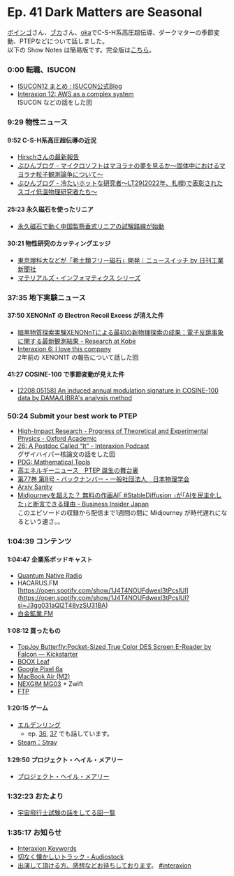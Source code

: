 # Ep. 41 Dark Matters are Seasonal

[ボインゴ](https://twitter.com/toshakuukan)さん、[ブカ](https://twitter.com/elmizbuka)さん、[oka](https://twitter.com/nowohyeah)でC-S-H系高圧超伝導、ダークマターの季節変動、PTEPなどについて話しました。  
以下の Show Notes は簡易版です。完全版は[こちら](https://interaxion-podcast.github.io/41)。

### 0:00 転職、ISUCON

- [ISUCON12 まとめ : ISUCON公式Blog](https://isucon.net/archives/56571716.html)
- [Interaxion 12: AWS as a complex system](https://interaxion-podcast.github.io/12)  
  ISUCON などの話をした回

### 9:29 物性ニュース

#### 9:52 C-S-H系高圧超伝導の近況

- [Hirschさんの最新報告](https://jorge.physics.ucsd.edu/udb1.html)
- [ぶひんブログ - マイクロソフトはマヨラナの夢を見るか～固体中におけるマヨラナ粒子観測論争について～](https://buhin-blog.blogspot.com/2022/08/blog-post.html)
- [ぶひんブログ - 冷たいホットな研究者～LT29(2022年、札幌)で表彰されたスゴイ低温物理研究者たち～](https://buhin-blog.blogspot.com/2022/08/lt292022.html)

#### 25:23 永久磁石を使ったリニア

- [永久磁石で動く中国製懸垂式リニアの試験路線が始動](https://gigazine.net/news/20220815-maglev-sky-train/)

#### 30:21 物性研究のカッティングエッジ

- [東京理科大などが「希土類フリー磁石」開発｜ニュースイッチ by 日刊工業新聞社](https://newswitch.jp/p/32892)
- [マテリアルズ・インフォマティクス シリーズ](https://amzn.to/3QeVpax)

### 37:35 地下実験ニュース

#### 37:50 XENONnT の Electron Recoil Excess が消えた件

- [暗黒物質探索実験XENONnTによる最初の新物理探索の成果：電子反跳事象に関する最新観測結果 - Research at Kobe](https://www.kobe-u.ac.jp/research_at_kobe/NEWS/news/2022_07_22_01.html)
- [Interaxion 6: I love this company](https://interaxion-podcast.github.io/6)  
  2年前の XENON1T の報告について話した回

#### 41:27 COSINE-100 で季節変動が見えた件

- [[2208.05158] An induced annual modulation signature in COSINE-100 data by DAMA/LIBRA's analysis method](https://arxiv.org/abs/2208.05158)

### 50:24 Submit your best work to PTEP

- [High-Impact Research - Progress of Theoretical and Experimental Physics - Oxford Academic](https://academic.oup.com/ptep/pages/high-impact-research-from-progress-of-theoretical-and-experimental-physics)
- [26: A Postdoc Called “It” - Interaxion Podcast](https://interaxion-podcast.github.io/26)  
  グザイハイパー核論文の話をした回
- [PDG: Mathematical Tools](https://pdg.lbl.gov/2022/reviews/mathematical_tools.html)
- [高エネルギーニュース　PTEP 誕生の舞台裏](http://www.jahep.org/hepnews/index-archive.html#Vol41top)
- [第77巻 第8号 - バックナンバー - 一般社団法人　日本物理学会](https://www.jps.or.jp/books/gakkaishi/2022/08/77-8.php)
- [Arxiv Sanity](https://arxiv-sanity-lite.com/)
- [Midjourneyを超えた？ 無料の作画AI｢ #StableDiffusion ｣が｢AIを民主化した｣と断言できる理由 - Business Insider Japan](https://www.businessinsider.jp/post-258369)  
  このエピソードの収録から配信まで1週間の間に Midjourney が時代遅れになるという速さ。。

### 1:04:39 コンテンツ

#### 1:04:47 企業系ポッドキャスト

- [Quantum Native Radio](https://open.spotify.com/show/4Plm5ReutMOGj3GEe4iA7h)
- HACARUS.FM [https://open.spotify.com/show/1J4T4NOUFdwexl3tPcsIUl](https://open.spotify.com/show/1J4T4NOUFdwexl3tPcsIUl?si=J3gg031aQl2T48yzSU31BA)
- [白金鉱業.FM](https://shirokane-kougyou.github.io/)

#### 1:08:12 買ったもの

- [TopJoy Butterfly:Pocket-Sized True Color DES Screen E-Reader by Falcon — Kickstarter](https://www.kickstarter.com/projects/topjoy/topjoy-butterfly-pocket-sized-true-color-des-screen-e-reader)  
- [BOOX Leaf](https://amzn.to/3AxetuG)  
- [Google Pixel 6a](https://store.google.com/jp/product/pixel_6a)
- [MacBook Air (M2)](https://amzn.to/3Q8thG0)
- [NEXGIM MG03](https://amzn.to/3wESmRW) + Zwift
- [FTP](https://support.zwift.com/ja/ftp-HypJnI_NH)  

#### 1:20:15 ゲーム

- [エルデンリング](https://amzn.to/3R2ZjEp)
  - ep. [36](https://interaxion-podcast.github.io/36), [37](https://interaxion-podcast.github.io/37) でも話しています。
- [Steam：Stray](https://store.steampowered.com/app/1332010/Stray/)

#### 1:29:50 プロジェクト・ヘイル・メアリー

- [プロジェクト・ヘイル・メアリー](https://amzn.to/3AX9STV)

### 1:32:23 おたより

- [宇宙飛行士試験の話をしてる回一覧](https://interaxion-podcast.github.io/tags/#%E5%AE%87%E5%AE%99%E9%A3%9B%E8%A1%8C%E5%A3%AB)

### 1:35:17 お知らせ

- [Interaxion Keywords](https://interaxion-podcast.github.io/keywords/)
- [切なく懐かしいトラック - Audiostock](https://audiostock.jp/audio/1267554)
- [出演して頂ける方、感想などお待ちしております](https://interaxion-podcast.github.io/feedback/)。 [#interaxion](https://twitter.com/hashtag/interaxion)
